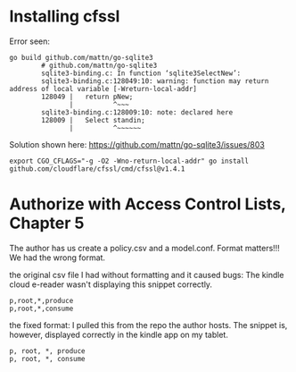 # Installing cfssl

Error seen:

```
go build github.com/mattn/go-sqlite3
		# github.com/mattn/go-sqlite3
		sqlite3-binding.c: In function ‘sqlite3SelectNew’:
		sqlite3-binding.c:128049:10: warning: function may return address of local variable [-Wreturn-local-addr]
		128049 |   return pNew;
		       |          ^~~~
		sqlite3-binding.c:128009:10: note: declared here
		128009 |   Select standin;
		       |          ^~~~~~~

```

Solution shown here:
https://github.com/mattn/go-sqlite3/issues/803

```
export CGO_CFLAGS="-g -O2 -Wno-return-local-addr" go install github.com/cloudflare/cfssl/cmd/cfssl@v1.4.1
```

# Authorize with Access Control Lists, Chapter 5

The author has us create a policy.csv and a model.conf. Format matters!!! We had the wrong format.

the original csv file I had without formatting and it caused bugs:
The kindle cloud e-reader wasn't displaying this snippet correctly.
```
p,root,*,produce
p,root,*,consume
```

the fixed format:
I pulled this from the repo the author hosts. 
The snippet is, however, displayed correctly in the kindle app
on my tablet.
```
p, root, *, produce
p, root, *, consume
```
